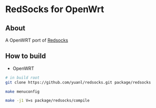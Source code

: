 RedSocks for OpenWrt
===

About
---

A OpenWRT port of [Redsocks][1]

How to build
---

 - OpenWRT

```bash
# in build root
git clone https://github.com/yuanl/redsocks.git package/redsocks

make menuconfig

make -j1 V=s package/redsocks/compile
```

[1]: https://github.com/darkk/redsocks